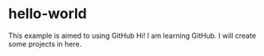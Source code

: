 # hello-world
This example is aimed to using GitHub
Hi!
I am learning GitHub.
I will create some projects in here.
